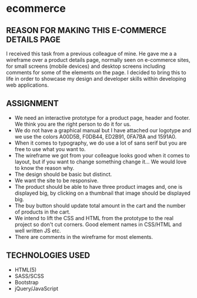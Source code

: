 # ecommerce



## REASON FOR MAKING THIS E-COMMERCE DETAILS PAGE
I received this task from a previous colleague of mine. He gave me a a wireframe over a product details page, normally seen on e-commerce sites, for small screens (mobile devices) and desktop screens including comments for some of the elements on the page. I decided to bring this to life in order to showcase my design and developer skills within developing web applications.


## ASSIGNMENT
- We need an interactive prototype for a product page, header and footer. We think you are the right person to do it for us.
- We do not have a graphical manual but I have attached our logotype and we use the colors A00D5B, F0DB44, ED2B91, 0FA7BA and 1591A0.
- When it comes to typography, we do use a lot of sans serif but you are free to use what you want to.
- The wireframe we got from your colleague looks good when it comes to layout, but if you want to change something change it... We would love to know the reason why.
- The design should be basic but distinct.
- We want the site to be responsive. 
- The product should be able to have three product images and, one is displayed big, by clicking on a thumbnail that image should be displayed big.
- The buy button should update total amount in the cart and the number of products in the cart.
- We intend to lift the CSS and HTML from the prototype to the real project so don't cut corners. Good element names in CSS/HTML and well written JS etc.
- There are comments in the wireframe for most elements.



## TECHNOLOGIES USED
- HTML(5)
- SASS/SCSS
- Bootstrap
- jQuery/JavaScript